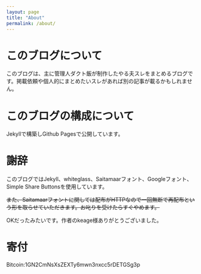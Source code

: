 ```yaml
---
layout: page
title: "About"
permalink: /about/
---
```


# このブログについて
このブログは、主に管理人ダクト飯が制作したやる夫スレをまとめるブログです。掲載依頼や個人的にまとめたいスレがあれば別の記事が載るかもしれません。

# このブログの構成について
Jekyllで構築しGithub Pagesで公開しています。

# 謝辞
このブログではJekyll、whiteglass、Saitamaarフォント、Googleフォント、Simple Share Buttonsを使用しています。

~~また、Saitamaarフォントに関しては配布がHTTPなので一回無断で再配布という形を取らせていただきます。お叱りを受けたらすぐやめます。~~

OKだったみたいです。作者のkeage様ありがとうございました。

# 寄付
Bitcoin:1GN2CmNsXsZEXTy6mwn3nxcc5rDETGSg3p
